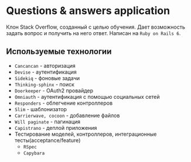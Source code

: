 # Questions & answers application
Клон Stack Overflow, созданный с целью обучения. Дает возможность задать вопрос и получить на него ответ.
Написан на `Ruby on Rails 6`.

## Используемые технологии
- `Cancancan` - авторизация
- `Devise` - аутентификация
- `Sidekiq` - фоновые задачи
- `Thinking-sphinx` - поиск
- `Doorkeeper` - OAuth2 провайдер
- `Omniauth` - аутентификация с помощью социальных сетей
- `Responders` - облегчение контроллеров
- `Slim` - шаблонизатор
- `Carrierwave, cocoon` - добавление файлов
- `Will paginate` - пагинация
- `Capistrano` - деплой приложения
- Тестирование моделей, контроллеров, интеграционные тесты(acceptance/feature)
  - `RSpec`
  - `Capybara`

